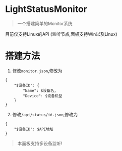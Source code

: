 # LightStatusMonitor
> 一个搭建简单的Monitor系统

目前仅支持Linux的API (监听节点,面板支持Win以及Linux)
# 搭建方法
1. 修改`monitor.json`,修改为
```
{
    "$设备ID": {
        "Name": $设备名,
        "Device": $设备机型
    }
}
```
2. 修改`/api/status/id.json`,修改为
```
{
    "$设备ID": $API地址
}
```
> 本面板支持多设备监听!
